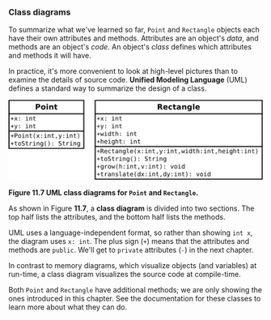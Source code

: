 ###  Class diagrams


To summarize what we've learned so far, `Point` and `Rectangle` objects each have their own attributes and methods.
Attributes are an object's *data*, and methods are an object's *code*.
An object's *class* defines which attributes and methods it will have.


In practice, it's more convenient to look at high-level pictures than to examine the details of source code.
**Unified Modeling Language** (UML) defines a standard way to summarize the design of a class.

![Figure 11.7 UML class diagrams for `Point` and `Rectangle`.](figs/point-rect.jpg)

**Figure 11.7 UML class diagrams for `Point` and `Rectangle`.**


As shown in Figure **11.7**, a **class diagram** is divided into two sections.
The top half lists the attributes, and the bottom half lists the methods.


UML uses a language-independent format, so rather than showing `int x`, the diagram uses `x: int`.
The plus sign (`+`) means that the attributes and methods are `public`.
We'll get to `private` attributes (`-`) in the next chapter.

In contrast to memory diagrams, which visualize objects (and variables) at run-time, a class diagram visualizes the source code at compile-time.

Both `Point` and `Rectangle` have additional methods; we are only showing the ones introduced in this chapter.
See the documentation for these classes to learn more about what they can do.